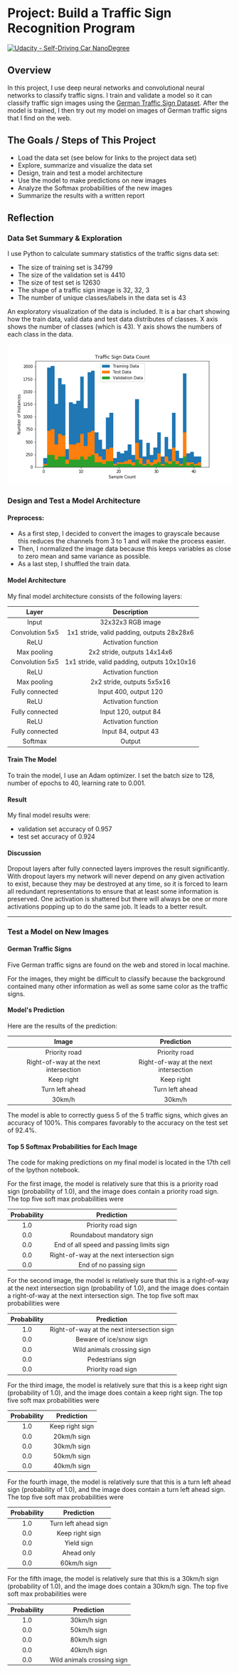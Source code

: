 # Project: Build a Traffic Sign Recognition Program

[![Udacity - Self-Driving Car NanoDegree](https://s3.amazonaws.com/udacity-sdc/github/shield-carnd.svg)](http://www.udacity.com/drive)

## Overview

In this project, I use deep neural networks and convolutional neural networks to classify traffic signs. I train and validate a model so it can classify traffic sign images using the [German Traffic Sign Dataset](http://benchmark.ini.rub.de/?section=gtsrb&subsection=dataset). After the model is trained, I then try out my model on images of German traffic signs that I find on the web.

## The Goals / Steps of This Project

* Load the data set (see below for links to the project data set)
* Explore, summarize and visualize the data set
* Design, train and test a model architecture
* Use the model to make predictions on new images
* Analyze the Softmax probabilities of the new images
* Summarize the results with a written report

## Reflection

### Data Set Summary & Exploration

I use Python to calculate summary statistics of the traffic signs data set:

* The size of training set is 34799
* The size of the validation set is 4410 
* The size of test set is 12630
* The shape of a traffic sign image is 32, 32, 3
* The number of unique classes/labels in the data set is 43

An exploratory visualization of the data is included. It is a bar chart showing how the train data, valid data and test data distributes of classes. X axis shows the number of classes (which is 43). Y axis shows the numbers of each class in the data.

<img src="examples/HistogramDataExplore.png" />

### Design and Test a Model Architecture

#### Preprocess:

* As a first step, I decided to convert the images to grayscale because this reduces the channels from 3 to 1 and will make the process easier.
* Then, I normalized the image data because this keeps variables as close to zero mean and same variance as possible.
* As a last step, I shuffled the train data.

#### Model Architecture

My final model architecture consists of the following layers:

|      Layer      |                 Description                 |
| :-------------: | :-----------------------------------------: |
|      Input      |              32x32x3 RGB image              |
| Convolution 5x5 | 1x1 stride, valid padding, outputs 28x28x6  |
|      ReLU       |             Activation function             |
|   Max pooling   |        2x2 stride,  outputs 14x14x6         |
| Convolution 5x5 | 1x1 stride, valid padding, outputs 10x10x16 |
|      ReLU       |             Activation function             |
|   Max pooling   |         2x2 stride,  outputs 5x5x16         |
| Fully connected |            Input 400, output 120            |
|      ReLU       |             Activation function             |
| Fully connected |            Input 120, output 84             |
|      ReLU       |             Activation function             |
| Fully connected |             Input 84, output 43             |
|     Softmax     |                   Output                    |

#### Train The Model

To train the model, I use an Adam optimizer. I set the batch size to 128, number of epochs to 40, learning rate to 0.001.

#### Result

My final model results were:

* validation set accuracy of 0.957 
* test set accuracy of 0.924

#### Discussion

Dropout layers after fully connected layers improves the result significantly. With dropout layers my network will never depend on any given activation to exist, because they may be destroyed at any time, so it is forced to learn all redundant representations to ensure that at least some information is preserved. One activation is shattered but there will always be one or more activations popping up to do the same job. It leads to a better result.

---

### Test a Model on New Images

#### German Traffic Signs

Five German traffic signs are found on the web and stored in local machine.

For the images, they might be difficult to classify because the background contained many other information as well as some same color as the traffic signs.

#### Model's Prediction

Here are the results of the prediction:

|                 Image                 |              Prediction               |
| :-----------------------------------: | :-----------------------------------: |
|             Priority road             |             Priority road             |
| Right-of-way at the next intersection | Right-of-way at the next intersection |
|              Keep right               |              Keep right               |
|            Turn left ahead            |            Turn left ahead            |
|                30km/h                 |                30km/h                 |


The model is able to correctly guess 5 of the 5 traffic signs, which gives an accuracy of 100%. This compares favorably to the accuracy on the test set of 92.4%.

#### Top 5 Softmax Probabilities for Each Image

The code for making predictions on my final model is located in the 17th cell of the Ipython notebook.

For the first image, the model is relatively sure that this is a priority road sign (probability of 1.0), and the image does contain a priority road sign. The top five soft max probabilities were

| Probability |                 Prediction                 |
| :---------: | :----------------------------------------: |
|     1.0     |             Priority road sign             |
|     0.0     |         Roundabout mandatory sign          |
|     0.0     |  End of all speed and passing limits sign  |
|     0.0     | Right-of-way at the next intersection sign |
|     0.0     |           End of no passing sign           |

For the second image, the model is relatively sure that this is a right-of-way at the next intersection sign (probability of 1.0), and the image does contain a right-of-way at the next intersection sign. The top five soft max probabilities were

| Probability |                 Prediction                 |
| :---------: | :----------------------------------------: |
|     1.0     | Right-of-way at the next intersection sign |
|     0.0     |          Beware of ice/snow sign           |
|     0.0     |         Wild animals crossing sign         |
|     0.0     |              Pedestrians sign              |
|     0.0     |             Priority road sign             |

For the third image, the model is relatively sure that this is a keep right sign (probability of 1.0), and the image does contain a keep right sign. The top five soft max probabilities were

| Probability |   Prediction    |
| :---------: | :-------------: |
|     1.0     | Keep right sign |
|     0.0     |   20km/h sign   |
|     0.0     |   30km/h sign   |
|     0.0     |   50km/h sign   |
|     0.0     |   40km/h sign   |

For the fourth image, the model is relatively sure that this is a turn left ahead sign (probability of 1.0), and the image does contain a turn left ahead sign. The top five soft max probabilities were

| Probability |      Prediction      |
| :---------: | :------------------: |
|     1.0     | Turn left ahead sign |
|     0.0     |   Keep right sign    |
|     0.0     |      Yield sign      |
|     0.0     |      Ahead only      |
|     0.0     |     60km/h sign      |

For the fifth image, the model is relatively sure that this is a 30km/h sign (probability of 1.0), and the image does contain a 30km/h sign. The top five soft max probabilities were

| Probability |         Prediction         |
| :---------: | :------------------------: |
|     1.0     |        30km/h sign         |
|     0.0     |        50km/h sign         |
|     0.0     |        80km/h sign         |
|     0.0     |        40km/h sign         |
|     0.0     | Wild animals crossing sign |